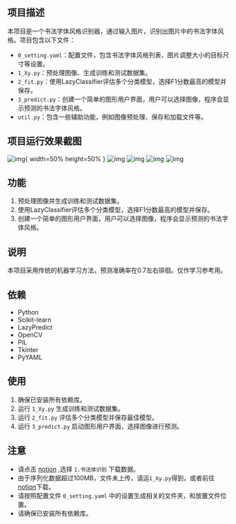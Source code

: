 ## 项目描述

本项目是一个书法字体风格识别器，通过输入图片，识别出图片中的书法字体风格。项目包含以下文件：
- `0_setting.yaml`：配置文件，包含书法字体风格列表、图片调整大小的目标尺寸等设置。
- `1_Xy.py`：预处理图像、生成训练和测试数据集。
- `2_fit.py`：使用LazyClassifier评估多个分类模型，选择F1分数最高的模型并保存。
- `3_predict.py`：创建一个简单的图形用户界面，用户可以选择图像，程序会显示预测的书法字体风格。
- `util.py`：包含一些辅助功能，例如图像预处理、保存和加载文件等。

## 项目运行效果截图
![img](https://github.com/LiuEhe/Calligraphy-Style-Recognition/blob/main/%E6%95%88%E6%9E%9C%E5%9B%BE/1.jpg){ width=50% height=50% }
![img](https://github.com/LiuEhe/Calligraphy-Style-Recognition/blob/main/%E6%95%88%E6%9E%9C%E5%9B%BE/2.jpg)
![img](https://github.com/LiuEhe/Calligraphy-Style-Recognition/blob/main/%E6%95%88%E6%9E%9C%E5%9B%BE/3.jpg)
![img](https://github.com/LiuEhe/Calligraphy-Style-Recognition/blob/main/%E6%95%88%E6%9E%9C%E5%9B%BE/4.jpg)
![img](https://github.com/LiuEhe/Calligraphy-Style-Recognition/blob/main/%E6%95%88%E6%9E%9C%E5%9B%BE/5.jpg)


## 功能

1. 预处理图像并生成训练和测试数据集。
2. 使用LazyClassifier评估多个分类模型，选择F1分数最高的模型并保存。
3. 创建一个简单的图形用户界面，用户可以选择图像，程序会显示预测的书法字体风格。


## 说明
 
  本项目采用传统的机器学习方法，预测准确率在0.7左右徘徊。仅作学习参考用。

## 依赖

- Python
- Scikit-learn
- LazyPredict
- OpenCV
- PIL
- Tkinter
- PyYAML

## 使用

1. 确保已安装所有依赖库。
2. 运行 `1_Xy.py` 生成训练和测试数据集。
3. 运行 `2_fit.py` 评估多个分类模型并保存最佳模型。
4. 运行 `3_predict.py` 启动图形用户界面，选择图像进行预测。

## 注意

- 请点击  [notion](https://liuehe.notion.site/79d73daae145425e9c513dee39b10d84) ,选择  `1.书法体识别`  下载数据。
- 由于序列化数据超过100MB，文件未上传，请运`1_Xy.py`得到，或者前往[notion](https://liuehe.notion.site/79d73daae145425e9c513dee39b10d84)下载。
- 请按照配置文件 `0_setting.yaml` 中的设置生成相关的文件夹，和放置文件位置。
- 请确保已安装所有依赖库。
